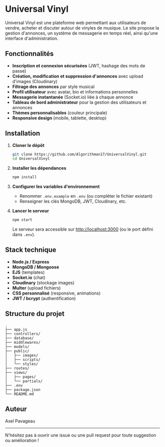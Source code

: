 # Universal Vinyl

Universal Vinyl est une plateforme web permettant aux utilisateurs de vendre, acheter et discuter autour de vinyles de musique. Le site propose la gestion d'annonces, un système de messagerie en temps réel, ainsi qu'une interface d'administration.

## Fonctionnalités

- **Inscription et connexion sécurisées** (JWT, hashage des mots de passe)
- **Création, modification et suppression d'annonces** avec upload d'images (Cloudinary)
- **Filtrage des annonces** par style musical
- **Profil utilisateur** avec avatar, bio et informations personnelles
- **Messagerie instantanée** (Socket.io) liée à chaque annonce
- **Tableau de bord administrateur** pour la gestion des utilisateurs et annonces
- **Thèmes personnalisables** (couleur principale)
- **Responsive design** (mobile, tablette, desktop)

## Installation

1. **Cloner le dépôt**
   ```sh
   git clone https://github.com/Algorithman17/UniversalVinyl.git
   cd UniversalVinyl
   ```

2. **Installer les dépendances**
   ```sh
   npm install
   ```

3. **Configurer les variables d'environnement**
   - Renommer `.env.example` en `.env` (ou compléter le fichier existant)
   - Renseigner les clés MongoDB, JWT, Cloudinary, etc.

4. **Lancer le serveur**
   ```sh
   npm start
   ```
   Le serveur sera accessible sur [http://localhost:3000](http://localhost:3000) (ou le port défini dans `.env`).

## Stack technique

- **Node.js / Express**
- **MongoDB / Mongoose**
- **EJS** (templates)
- **Socket.io** (chat)
- **Cloudinary** (stockage images)
- **Multer** (upload fichiers)
- **CSS personnalisé** (responsive, animations)
- **JWT / bcrypt** (authentification)

## Structure du projet

```
.
├── app.js
├── controllers/
├── database/
├── middlewares/
├── models/
├── public/
│   ├── images/
│   ├── scripts/
│   └── styles/
├── routes/
├── views/
│   ├── pages/
│   └── partials/
├── .env
├── package.json
└── README.md
```

## Auteur

Axel Pavageau

---

N'hésitez pas à ouvrir une issue ou une pull request pour toute suggestion ou amélioration !